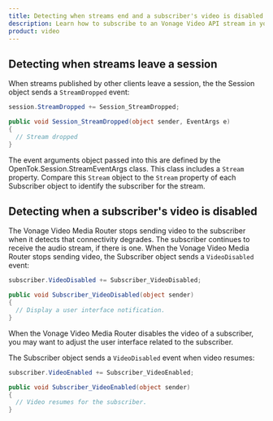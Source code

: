 ```yaml
---
title: Detecting when streams end and a subscriber's video is disabled
description: Learn how to subscribe to an Vonage Video API stream in your Windows application. Once you have connected to a session, you can subscribe to a stream to view video, audio, and signalling data.
product: video
---
```


## Detecting when streams leave a session

When streams published by other clients leave a session, the the Session object sends a `StreamDropped` event:

```c#
session.StreamDropped += Session_StreamDropped;

public void Session_StreamDropped(object sender, EventArgs e)
{
  // Stream dropped
}
```

The event arguments object passed into this are defined by the OpenTok.Session.StreamEventArgs class. This class includes a `Stream` property. Compare this `Stream` object to the `Stream` property of each Subscriber object to identify the subscriber for the stream.

## Detecting when a subscriber's video is disabled

The Vonage Video Media Router stops sending video to the subscriber when it detects that connectivity degrades. The subscriber continues to receive the audio stream, if there is one. When the Vonage Video Media Router stops sending video, the Subscriber object sends a `VideoDisabled` event:

```c#
subscriber.VideoDisabled += Subscriber_VideoDisabled;

public void Subscriber_VideoDisabled(object sender)
{
  // Display a user interface notification.
}
```

When the Vonage Video Media Router disables the video of a subscriber, you may want to adjust the user interface related to the subscriber.

The Subscriber object sends a `VideoDisabled` event when video resumes:

```c#
subscriber.VideoEnabled += Subscriber_VideoEnabled;

public void Subscriber_VideoEnabled(object sender)
{
  // Video resumes for the subscriber.
}
```
